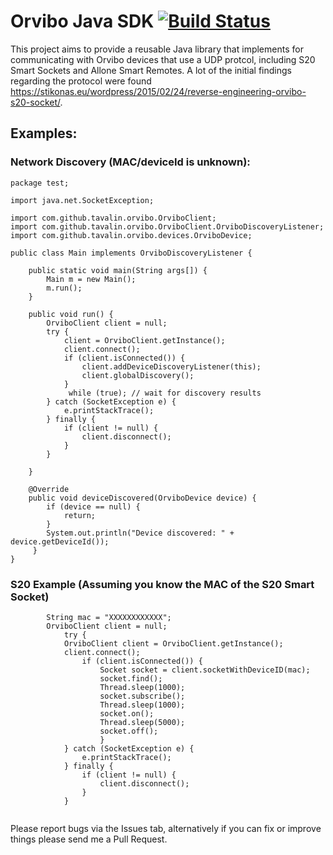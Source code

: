 # Orvibo Java SDK [![Build Status](https://travis-ci.org/tavalin/orvibo-sdk.svg?branch=master)](https://travis-ci.org/tavalin/orvibo-sdk)


This project aims to provide a reusable Java library that implements for communicating
with Orvibo devices that use a UDP protcol, including S20 Smart Sockets and Allone Smart Remotes.
A lot of the initial findings regarding the protocol were found https://stikonas.eu/wordpress/2015/02/24/reverse-engineering-orvibo-s20-socket/.

## Examples:

### Network Discovery (MAC/deviceId is unknown):
```
package test;

import java.net.SocketException;

import com.github.tavalin.orvibo.OrviboClient;
import com.github.tavalin.orvibo.OrviboClient.OrviboDiscoveryListener;
import com.github.tavalin.orvibo.devices.OrviboDevice;

public class Main implements OrviboDiscoveryListener {

    public static void main(String args[]) {
        Main m = new Main();
        m.run();
    }

    public void run() {
        OrviboClient client = null;
        try {
            client = OrviboClient.getInstance();
            client.connect();
            if (client.isConnected()) {
                client.addDeviceDiscoveryListener(this);
                client.globalDiscovery();
            }
             while (true); // wait for discovery results
        } catch (SocketException e) {
            e.printStackTrace();
        } finally {
	        if (client != null) {
	            client.disconnect();
	        }
        }
       
    }

    @Override
    public void deviceDiscovered(OrviboDevice device) {
        if (device == null) {
            return;
        }
        System.out.println("Device discovered: " + device.getDeviceId());
     }
}
```

### S20 Example (Assuming you know the MAC of the S20 Smart Socket)

```
		String mac = "XXXXXXXXXXXX";
	    OrviboClient client = null;
	        try {
            OrviboClient client = OrviboClient.getInstance();
            client.connect();
	            if (client.isConnected()) {
	                Socket socket = client.socketWithDeviceID(mac);
	                socket.find();
	                Thread.sleep(1000);
	                socket.subscribe();
	                Thread.sleep(1000);
	                socket.on();
	                Thread.sleep(5000);
	                socket.off();
	                }
	        } catch (SocketException e) {
	            e.printStackTrace();
	        } finally {
	            if (client != null) {
	                client.disconnect();
	            }
	        }
	
```

Please report bugs via the Issues tab, alternatively if you can fix or improve things please send me a Pull Request.

